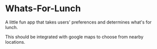 # Whats-For-Lunch

A little fun app that takes users' preferences and determines what's for lunch.

This should be integrated with google maps to choose from nearby locations.
